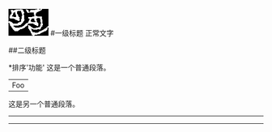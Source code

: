 ![mahua](.\water\mask.png)
#一级标题
正常文字

##二级标题

*排序'功能'
这是一个普通段落。

<table>
    <tr>
        <td>Foo</td>
    </tr>
</table>

这是另一个普通段落。
*****
*****
